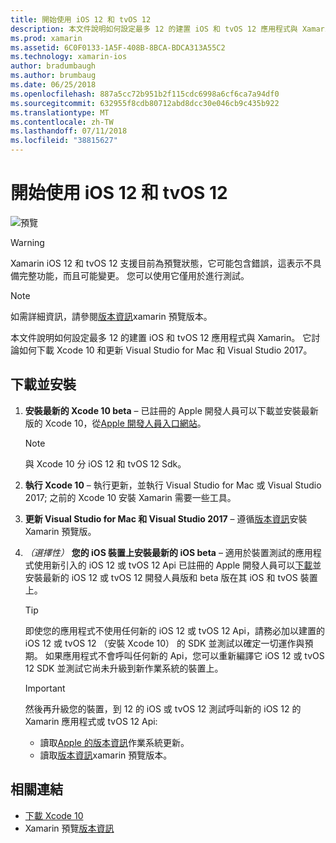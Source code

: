 ```yaml
---
title: 開始使用 iOS 12 和 tvOS 12
description: 本文件說明如何設定最多 12 的建置 iOS 和 tvOS 12 應用程式與 Xamarin。 它討論如何下載 Xcode 10 和更新 Visual Studio for Mac 和 Visual Studio 2017。
ms.prod: xamarin
ms.assetid: 6C0F0133-1A5F-408B-8BCA-BDCA313A55C2
ms.technology: xamarin-ios
author: bradumbaugh
ms.author: brumbaug
ms.date: 06/25/2018
ms.openlocfilehash: 887a5cc72b951b2f115cdc6998a6cf6ca7a94df0
ms.sourcegitcommit: 632955f8cdb80712abd8dcc30e046cb9c435b922
ms.translationtype: MT
ms.contentlocale: zh-TW
ms.lasthandoff: 07/11/2018
ms.locfileid: "38815627"
---
```

# <a name="getting-started-with-ios-12-and-tvos-12"></a>開始使用 iOS 12 和 tvOS 12

![預覽](~/media/shared/preview.png)

> [!WARNING]
> Xamarin iOS 12 和 tvOS 12 支援目前為預覽狀態，它可能包含錯誤，這表示不具備完整功能，而且可能變更。 您可以使用它僅用於進行測試。

> [!NOTE]
> 如需詳細資訊，請參閱[版本資訊](https://releases.xamarin.com/preview-release-xcode-10-beta/)xamarin 預覽版本。

本文件說明如何設定最多 12 的建置 iOS 和 tvOS 12 應用程式與 Xamarin。 它討論如何下載 Xcode 10 和更新 Visual Studio for Mac 和 Visual Studio 2017。

## <a name="download-and-install"></a>下載並安裝

1. **安裝最新的 Xcode 10 beta** – 已註冊的 Apple 開發人員可以下載並安裝最新版的 Xcode 10，從[Apple 開發人員入口網站](https://developer.apple.com/download/)。

   > [!NOTE]
   > 與 Xcode 10 分 iOS 12 和 tvOS 12 Sdk。

2. **執行 Xcode 10** – 執行更新，並執行 Visual Studio for Mac 或 Visual Studio 2017; 之前的 Xcode 10 安裝 Xamarin 需要一些工具。

3. **更新 Visual Studio for Mac 和 Visual Studio 2017** – 遵循[版本資訊](https://releases.xamarin.com/preview-release-xcode-10-beta/)安裝 Xamarin 預覽版。

4. _（選擇性）_ **您的 iOS 裝置上安裝最新的 iOS beta** – 適用於裝置測試的應用程式使用新引入的 iOS 12 或 tvOS 12 Api 已註冊的 Apple 開發人員可以[下載](https://developer.apple.com/download)並安裝最新的 iOS 12 或 tvOS 12 開發人員版和 beta 版在其 iOS 和 tvOS 裝置上。

   > [!TIP]
   > 即使您的應用程式不使用任何新的 iOS 12 或 tvOS 12 Api，請務必加以建置的 iOS 12 或 tvOS 12 （安裝 Xcode 10） 的 SDK 並測試以確定一切運作與預期。 如果應用程式不會呼叫任何新的 Api，您可以重新編譯它 iOS 12 或 tvOS 12 SDK 並測試它尚未升級到新作業系統的裝置上。

   > [!IMPORTANT]
   > 然後再升級您的裝置，到 12 的 iOS 或 tvOS 12 測試呼叫新的 iOS 12 的 Xamarin 應用程式或 tvOS 12 Api:
   > - 讀取[Apple 的版本資訊](https://developer.apple.com/download/)作業系統更新。
   > - 讀取[版本資訊](https://releases.xamarin.com/preview-release-xcode-10-beta/)xamarin 預覽版本。

## <a name="related-links"></a>相關連結

- [下載 Xcode 10](https://developer.apple.com/download/)
- Xamarin 預覽[版本資訊](https://releases.xamarin.com/preview-release-xcode-10-beta/)
